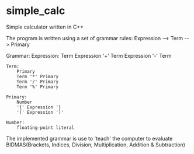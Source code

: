 # simple_calc
Simple calculator written in C++

The program is written using a set of grammar rules:
Expression --> Term --> Primary

Grammar:
    Expression:
        Term
        Expression '+' Term
        Expression '-' Term
 
    Term:
        Primary
        Term '*' Primary
        Term '/' Primary
        Term '%' Primary
 
    Primary:
        Number
        '{' Expression '}
        '(' Expression ')'

    Number:
        floating-point literal
        
The implemented grammar is use to 'teach' the computer to evaluate BIDMAS(Brackets, Indices, Division, Multiplication, Addition & Subtraction)
